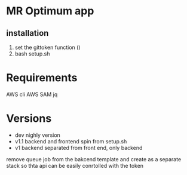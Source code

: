 # MR Optimum app

## installation
1. set the gittoken function ()
1. bash setup.sh

# Requirements
AWS cli
AWS SAM
jq

# Versions
- dev nighly version
- v1.1 backend and frontend spin from setup.sh
- v1 backend separated from front end, only backend



remove queue job from the bakcend template and create as a separate stack so thta api can be easily conrtolled with the token